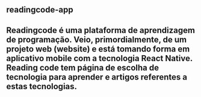 <h2>readingcode-app<h2>


Readingcode é uma plataforma de aprendizagem de programação. Veio, primordialmente, de um projeto web (website) e está tomando forma em aplicativo mobile com a tecnologia React Native.
Reading code tem página de escolha de tecnologia para aprender e artigos referentes a estas tecnologias.
